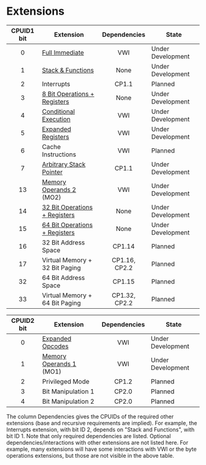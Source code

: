 # Extensions

| CPUID1 bit | Extension                                                 | Dependencies  | State             |
|:----------:|-----------------------------------------------------------|:-------------:|-------------------|
|     0      | [Full Immediate](./full-immediates)                       | VWI           | Under Development |
|     1      | [Stack & Functions](./stack-and-functions)                | None          | Under Development |
|     2      | Interrupts                                                | CP1.1         | Planned           |
|     3      | [8 Bit Operations + Registers](./half-word-operations)    | None          | Under Development |
|     4      | [Conditional Execution](./conditional-prefix)             | VWI           | Under Development |
|     5      | [Expanded Registers](./expanded-registers)                | VWI           | Under Development |
|     6      | Cache Instructions                                        | VWI           | Planned           |
|     7      | [Arbitrary Stack Pointer](./arbitrary-stack-pointer)      | CP1.1         | Under Development |
|     13     | [Memory Operands 2](./memory-operands-2) (MO2)            | VWI           | Under Development |
|     14     | [32 Bit Operations + Registers](./double-word-operations) | None          | Under Development |
|     15     | [64 Bit Operations + Registers](./quad-word-operations)   | None          | Under Development |
|     16     | 32 Bit Address Space                                      | CP1.14        | Planned           |
|     17     | Virtual Memory + 32 Bit Paging                            | CP1.16, CP2.2 | Planned           |
|     32     | 64 Bit Address Space                                      | CP1.15        | Planned           |
|     33     | Virtual Memory + 64 Bit Paging                            | CP1.32, CP2.2 | Planned           |


| CPUID2 bit | Extension                                                 | Dependencies  | State             |
|:----------:|-----------------------------------------------------------|:-------------:|-------------------|
|     0      | [Expanded Opcodes](./expanded-opcodes)                    | VWI           | Under Development |
|     1      | [Memory Operands 1](./memory-operands-1) (MO1)            | VWI           | Under Development |
|     2      | Privileged Mode                                           | CP1.2         | Planned           |
|     3      | Bit Manipulation 1                                        | CP2.0         | Planned           |
|     4      | Bit Manipulation 2                                        | CP2.0         | Planned           |


The column Dependencies gives the CPUIDs of the required other extensions (base and recursive requirements are implied). For example, the Interrupts extension, with bit ID 2, depends on "Stack and Functions", with bit ID 1.  Note that only required dependencies are listed. Optional dependencies/interactions with other extensions are not listed here. For example, many extensions will have some interactions with VWI or the byte operations extensions, but those are not visible in the above table.
